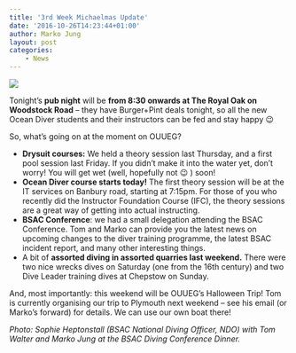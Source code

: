 ```yaml
---
title: '3rd Week Michaelmas Update'
date: '2016-10-26T14:23:44+01:00'
author: Marko Jung
layout: post
categories:
    - News
---
```


![](http://ouueg.com/wp-content/uploads/2016/10/IMG_5735.jpg)

Tonight’s **pub night** will be **from 8:30 onwards at The Royal Oak on Woodstock Road** – they have Burger+Pint deals tonight, so all the new Ocean Diver students and their instructors can be fed and stay happy 😉

So, what’s going on at the moment on OUUEG?

- **Drysuit courses:** We held a theory session last Thursday, and a first pool session last Friday. If you didn’t make it into the water yet, don’t worry! You will get wet (well, hopefully not 😉 ) soon!
- **Ocean Diver course starts today!** The first theory session will be at the IT services on Banbury road, starting at 7:15pm. For those of you who recently did the Instructor Foundation Course (IFC), the theory sessions are a great way of getting into actual instructing.
- **BSAC Conference**: we had a small delegation attending the BSAC Conference. Tom and Marko can provide you the latest news on upcoming changes to the diver training programme, the latest BSAC incident report, and many other interesting things.
- A bit of **assorted diving in assorted quarries last weekend.** There were two nice wrecks dives on Saturday (one from the 16th century) and two Dive Leader training dives at Chepstow on Sunday.

And, most importantly: this weekend will be OUUEG’s Halloween Trip! Tom is currently organising our trip to Plymouth next weekend – see his email (or Marko’s forward) for details. We can use our own boat there!

*Photo: Sophie Heptonstall (BSAC National Diving Officer, NDO) with Tom Walter and Marko Jung at the BSAC Diving Conference Dinner.*
